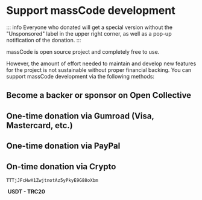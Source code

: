 # Support massCode development

::: info
Everyone who donated will get a special version without the "Unsponsored" label in the upper right corner, as well as a pop-up notification of the donation.
:::

massCode is open source project and completely free to use.

However, the amount of effort needed to maintain and develop new features for the project is not sustainable without proper financial backing. You can support massCode development via the following methods:

## Become a backer or sponsor on Open Collective

<VPButton
  href="https://opencollective.com/masscode"
  theme="brand"
  text="Go to Open Collective"
/>

## One-time donation via Gumroad (Visa, Mastercard, etc.)

<VPButton
  href="https://antonreshetov.gumroad.com/l/masscode"
  theme="brand"
  text="Go to Gumroad"
/>

## One-time donation via PayPal

<VPButton 
  href="https://paypal.me/antongithub"
  theme="brand"
  text="Go to PayPal"
/>

## On-time donation via Crypto

<code>TTTjJFcHwX1ZwjtnotAz5yPkyE9G88oXbm</code>

<div class="crypto-qr">
  <img :src="withBase('/usdt-trc20-bybit.svg')">
  <strong>USDT - TRC20</strong>
</div>

<script setup>
import { withBase } from 'vitepress'
</script>
